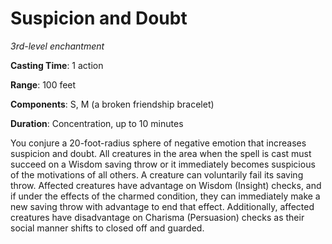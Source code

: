 # Suspicion and Doubt
*3rd-level enchantment*

**Casting Time**: 1 action

**Range**: 100 feet

**Components**: S, M (a broken friendship bracelet)

**Duration**: Concentration, up to 10 minutes

You conjure a 20-foot-radius sphere of negative emotion that increases suspicion and doubt. All creatures in the area when the spell is cast must succeed on a Wisdom saving throw or it immediately becomes suspicious of the motivations of all others. A creature can voluntarily fail its saving throw. Affected creatures have advantage on Wisdom (Insight) checks, and if under the effects of the charmed condition, they can immediately make a new saving throw with advantage to end that effect. Additionally, affected creatures have disadvantage on Charisma (Persuasion) checks as their social manner shifts to closed off and guarded.

